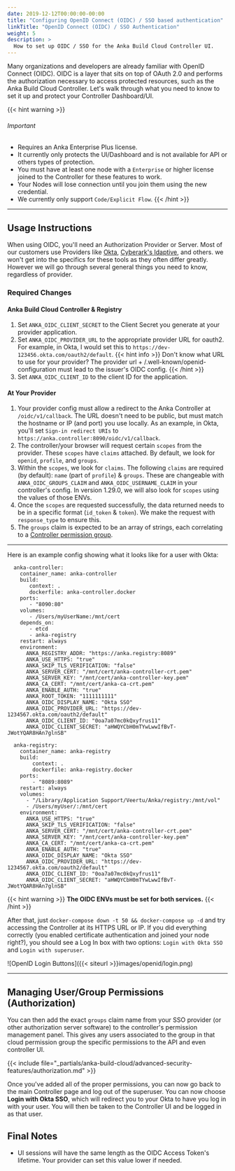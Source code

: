 ```yaml
---
date: 2019-12-12T00:00:00-00:00
title: "Configuring OpenID Connect (OIDC) / SSO based authentication"
linkTitle: "OpenID Connect (OIDC) / SSO Authentication"
weight: 5
description: >
  How to set up OIDC / SSO for the Anka Build Cloud Controller UI.
---
```


Many organizations and developers are already familiar with OpenID Connect (OIDC). OIDC is a layer that sits on top of OAuth 2.0 and performs the authorization necessary to access protected resources, such as the Anka Build Cloud Controller. Let's walk through what you need to know to set it up and protect your Controller Dashboard/UI.

{{< hint warning >}}
###### Important
- Requires an Anka Enterprise Plus license.
- It currently only protects the UI/Dashboard and is not available for API or others types of protection.
- You must have at least one node with a `Enterprise` or higher license joined to the Controller for these features to work.
- Your Nodes will lose connection until you join them using the new credential.
- We currently only support `Code/Explicit Flow`.
{{< /hint >}}

---

## Usage Instructions

When using OIDC, you'll need an Authorization Provider or Server. Most of our customers use Providers like [Okta](https://www.okta.com/), [Cyberark's Idaptive](https://www.cyberark.com/products/workforce-identity/), and others. we won't get into the specifics for these tools as they often differ greatly. However we will go through several general things you need to know, regardless of provider.

### Required Changes

#### Anka Build Cloud Controller & Registry

1. Set `ANKA_OIDC_CLIENT_SECRET` to the Client Secret you generate at your provider application.
2. Set `ANKA_OIDC_PROVIDER_URL` to the appropriate provider URL for oauth2. For example, in Okta, I would set this to `https://dev-123456.okta.com/oauth2/default`.
  {{< hint info >}}
  Don't know what URL to use for your provider? The provider url + /.well-known/openid-configuration  must lead to the issuer's OIDC config.
  {{< /hint >}}
3. Set `ANKA_OIDC_CLIENT_ID` to the client ID for the application.


#### At Your Provider

1. Your provider config must allow a redirect to the Anka Controller at `/oidc/v1/callback`. The URL doesn't need to be public, but must match the hostname or IP (and port) you use locally. As an example, in Okta, you'll set `Sign-in redirect URIs` to `https://anka.controller:8090/oidc/v1/callback`.
2. The controller/your browser will request certain `scopes` from the provider. These `scopes` have `claims` attached. By default, we look for `openid`, `profile`, and `groups`.
3. Within the `scopes`, we look for `claims`. The following `claims` are required (by default): `name` (part of `profile`) & `groups`. These are changeable with `ANKA_OIDC_GROUPS_CLAIM` and `ANKA_OIDC_USERNAME_CLAIM` in your controller's config. In version 1.29.0, we will also look for `scopes` using the values of those ENVs.
4. Once the `scopes` are requested successfully, the data returned needs to be in a specific format (`id_token` & `token`). We make the request with `response_type` to ensure this.
5. The `groups` claim is expected to be an array of strings, each correlating to a [Controller permission group](#managing-usergroup-permissions-authorization).

---

Here is an example config showing what it looks like for a user with Okta:

```docker
  anka-controller:
    container_name: anka-controller
    build:
       context: .
       dockerfile: anka-controller.docker
    ports:
       - "8090:80"
    volumes:
       - /Users/myUserName:/mnt/cert
    depends_on:
       - etcd
       - anka-registry
    restart: always
    environment:
      ANKA_REGISTRY_ADDR: "https://anka.registry:8089"
      ANKA_USE_HTTPS: "true"
      ANKA_SKIP_TLS_VERIFICATION: "false"
      ANKA_SERVER_CERT: "/mnt/cert/anka-controller-crt.pem"
      ANKA_SERVER_KEY: "/mnt/cert/anka-controller-key.pem"
      ANKA_CA_CERT: "/mnt/cert/anka-ca-crt.pem"
      ANKA_ENABLE_AUTH: "true"
      ANKA_ROOT_TOKEN: "1111111111"
      ANKA_OIDC_DISPLAY_NAME: "Okta SSO"
      ANKA_OIDC_PROVIDER_URL: "https://dev-1234567.okta.com/oauth2/default"
      ANKA_OIDC_CLIENT_ID: "0oa7a07mc0kQxyfrus11"
      ANKA_OIDC_CLIENT_SECRET: "aHWQYCbH0mTYwLwwIfBvT-JWotYQAR8HAn7glnSB"

  anka-registry:
    container_name: anka-registry
    build:
        context: .
        dockerfile: anka-registry.docker
    ports:
        - "8089:8089"
    restart: always
    volumes:
      - "/Library/Application Support/Veertu/Anka/registry:/mnt/vol"
      - /Users/myUser/:/mnt/cert
    environment:
      ANKA_USE_HTTPS: "true"
      ANKA_SKIP_TLS_VERIFICATION: "false"
      ANKA_SERVER_CERT: "/mnt/cert/anka-controller-crt.pem"
      ANKA_SERVER_KEY: "/mnt/cert/anka-controller-key.pem"
      ANKA_CA_CERT: "/mnt/cert/anka-ca-crt.pem"
      ANKA_ENABLE_AUTH: "true"
      ANKA_OIDC_DISPLAY_NAME: "Okta SSO"
      ANKA_OIDC_PROVIDER_URL: "https://dev-1234567.okta.com/oauth2/default"
      ANKA_OIDC_CLIENT_ID: "0oa7a07mc0kQxyfrus11"
      ANKA_OIDC_CLIENT_SECRET: "aHWQYCbH0mTYwLwwIfBvT-JWotYQAR8HAn7glnSB"
```

{{< hint warning >}}
**The OIDC ENVs must be set for both services.**
{{< /hint >}}

After that, just `docker-compose down -t 50 && docker-compose up -d` and try accessing the Controller at its HTTPS URL or IP. If you did everything correctly (you enabled certificate authentication and joined your node right?), you should see a Log In box with two options: `Login with Okta SSO` and `Login with superuser`.

![OpenID Login Buttons]({{< siteurl >}}images/openid/login.png)

<!-- {{< hint info >}}
Not using Keycloak? No problem! For example in [CyberArk's Idaptive](https://www.cyberark.com/resources/videos/idaptive-product-overview), you need to create an `OpenID Connect` Web App, assign your user under Permissions, and then `setClaim('groups', 'sso-user-group');` under Tokens > Custom Logic. Once set up, you configure the controller to use `ANKA_OIDC_PROVIDER_URL="{OpenID Connect Issuer URL}"` and `export ANKA_OIDC_CLIENT_ID="{OpenID Connect Client ID}"`. At this point, you'd add `sso-user-group` under the Controller's `/admin/ui` permissions management panel (using the root token/user) and assign the proper permissions users of the web app can use. We recommend contacting your local IT team to help determining exactly what you'll need to configure this with your company's preferred tools.
{{< /hint >}} -->

<!-- 
In this guide, we will use **Keycloak** as our Authorization Server as it's fairly easy to run and setup. It will contain the realm, client ID, user, group, and anything else we will need for logging into the Anka Build Cloud Controller.

> This guide will be running the Anka Build Cloud and Keycloak on the same machine. It is meant to give you an idea of how to configure and is not recommended for production.

We will then log into the Anka Build Cloud Controller UI and use the `/admin/ui#/controllerGroups` page to create limited permissions for your groups.

## Setup Keycloak in Docker

### Run the docker container
```bash
docker run --rm -p 8080:8080 -e KEYCLOAK_USER=admin -e KEYCLOAK_PASSWORD=admin quay.io/keycloak/keycloak:latest
```

### Configure your Keycloak

1. Follow the instructions in https://www.keycloak.org/getting-started/getting-started-docker to set up your Keycloak:

  - I used `myrealm` as the Realm name.
  - I created user `nathan` with the password of `nathan` (turn off Temporary). I filled in my full name too.
  - When creating the Client, I set `anka` as the Client ID, clicked Save, then entered `https://anka.controller` (this is the URL for the controller I run) for the **Valid Redirect URIs**. I also set **Access Type** to **confidential** and enabled **Implicit Flow**.

2. Next, create a **Client Scope** named `groups`. Once created, under **Clients > anka > Client Scopes**, add the `groups` Client Scope (select it and then click **Add Selected**). Then, back under the `groups` **Client Scope**, **Mappers**, click **Add Builtin**, and choose `groups`, then **Add Selected**.

2. Under `Roles` add `anka-build-cloud-access`. 
    > The role is what matches with the group name in the Controller UI's Admin panel where you set specific access permissions for certain groups/users.

3. You can now create a group called `anka-build-cloud-access` and under **Role Mappings**, add the role: `anka-build-cloud-access`. Then, join it to the user you created.

At this point, you'll have Keycloak ready to use with your Anka Build Cloud Controller. Though, we need first to enable it.

## Enable OpenID in your Controller configuration

In order to enable OpenID, you'll need to modify your `docker-compose.yml` (if you're using our docker package) or the `/usr/local/bin/anka-controllerd` (if you're using the native Mac package).

> You can find a list of configuration options in the [Configuration Reference]({{< relref "anka-build-cloud/configuration-reference.md" >}}) by searching for `ANKA_OIDC`

Here is what your `docker-compose.yml` should look like for use with Keycloak:

```docker
  anka-controller:
    container_name: anka-controller
    build:
       context: .
       dockerfile: anka-controller.docker
    ports:
       - "8090:80"
    volumes:
       - /Users/myUserName:/mnt/cert
    depends_on:
       - etcd
       - anka-registry
    restart: always
    environment:
      ANKA_REGISTRY_ADDR: "https://anka.registry:8089"
      ANKA_USE_HTTPS: "true"
      ANKA_SKIP_TLS_VERIFICATION: "false"
      ANKA_SERVER_CERT: "/mnt/cert/anka-controller-crt.pem"
      ANKA_SERVER_KEY: "/mnt/cert/anka-controller-key.pem"
      ANKA_CA_CERT: "/mnt/cert/anka-ca-crt.pem"
      ANKA_ENABLE_AUTH: "true"
      ANKA_ROOT_TOKEN: "1111111111"
      ANKA_OIDC_DISPLAY_NAME: "Keycloak"
      ANKA_OIDC_PROVIDER_URL: "http://host.docker.internal:8080/auth/realms/myrealm"
      ANKA_OIDC_CLIENT_ID: "anka"

  anka-registry:
    container_name: anka-registry
    build:
        context: .
        dockerfile: anka-registry.docker
    ports:
        - "8089:8089"
    restart: always
    volumes:
      - "/Library/Application Support/Veertu/Anka/registry:/mnt/vol"
      - /Users/myUser/:/mnt/cert
    environment:
      ANKA_USE_HTTPS: "true"
      ANKA_SKIP_TLS_VERIFICATION: "false"
      ANKA_SERVER_CERT: "/mnt/cert/anka-controller-crt.pem"
      ANKA_SERVER_KEY: "/mnt/cert/anka-controller-key.pem"
      ANKA_CA_CERT: "/mnt/cert/anka-ca-crt.pem"
      ANKA_ENABLE_AUTH: "true"
      ANKA_OIDC_DISPLAY_NAME: "Keycloak"
      ANKA_OIDC_PROVIDER_URL: "http://host.docker.internal:8080/auth/realms/myrealm"
      ANKA_OIDC_CLIENT_ID: "anka"
```

{{< hint warning >}}
**The OIDC ENVs must be set for both services.**
{{< /hint >}}

After that, just `docker-compose down -t 50 && docker-compose up -d` and try accessing the Controller at its HTTPS URL or IP. If you did everything correctly (you enabled certificate authentication and joined your node right?), you should see a Log In box with two options: `Login with Keycloak` and `Login with superuser`

![OpenID Login Buttons]({{< siteurl >}}images/openid/login.png)

We first want to log in with superuser (the `ANKA_ROOT_TOKEN` defined above in the config).

Once logged in, you will see **Admin** on the left navigation

![Admin Navigation]({{< siteurl >}}images/openid/admin.png)

Under the **Admin** page, we want to add a **New Group**. **The Group Name will be the name of the group you created within Keycloak.** -->

---

## Managing User/Group Permissions (Authorization)

You can then add the exact `groups` claim name from your SSO provider (or other authorization server software) to the controller's permission management panel. This gives any users associated to the group in that cloud permission group the specific permissions to the API and even controller UI.

{{< include file="_partials/anka-build-cloud/advanced-security-features/authorization.md" >}}

Once you've added all of the proper permissions, you can now go back to the main Controller page and log out of the superuser. You can now choose **Login with Okta SSO**, which will redirect you to your Okta to have you log in with your user. You will then be taken to the Controller UI and be logged in as that user.

## Final Notes

- UI sessions will have the same length as the OIDC Access Token's lifetime. Your provider can set this value lower if needed.
